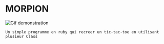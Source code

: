 # MORPION

![Gif demonstration](https://i.imgur.com/CEznnPL.gif)

```
Un simple programme en ruby qui recreer un tic-tac-toe en utilisant plusieur Class
```
